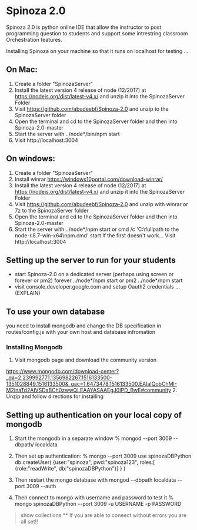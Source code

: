 

# Spinoza 2.0
Spinoza 2.0 is python online IDE that allow the instructor to post programming question to students and support some intrestring classroom Orchestration features.


Installing Spinoza on your machine so that it runs on localhost for testing ...

## On Mac:
1. Create a folder "SpinozaServer"
2. Install the latest version 4 release of node (12/2017) at https://nodejs.org/dist/latest-v4.x/ and unzip it into the SpinozaServer Folder
3. Visit https://github.com/abudeebf/Spinoza-2.0  and unzip to the SpinozaServer folder
4. Open the terminal and cd to the SpinozaServer folder and then into Spinoza-2.0-master
5. Start the server with ../node*/bin/npm start
6. Visit http://localhost:3004 

## On windows:
1. Create a folder "SpinozaServer"
2. Install winrar https://windows10portal.com/download-winrar/
3. Install the latest version 4 release of node (12/2017) at https://nodejs.org/dist/latest-v4.x/ and unzip it into the SpinozaServer Folder
4. Visit https://github.com/abudeebf/Spinoza-2.0  and unzip with winrar or 7z to the SpinozaServer folder
5. Open the terminal and cd to the SpinozaServer folder and then into Spinoza-2.0-master
6. Start the server with ../node*/npm start
 or
cmd /c 'C:\fullpath to the node-r.8.7-win-x64\npm.cmd'   start
If the first doesn't work...
Visit http://localhost:3004 

## Setting up the server to run for your students
* start Spinoza-2.0 on a dedicated server (perhaps using screen or forever or pm2)
 forever ../node*/npm start
 or
 pm2 ../node*/npm start
* visit console.developer.google.com and setup Oauth2 credentials ... (EXPLAIN)




## To use your own database 
you need to install mongodb and change the DB specification in routes/config.js with your own host and database infromation
### Installing Mongodb
1. Visit mongodb page and download the community version

https://www.mongodb.com/download-center?_ga=2.239992771.1356982267.1516133500-1351028849.1516133500&_gac=1.6473478.1516133500.EAIaIQobChMI-M2InaTd2AIVSDaBCh0zwwQLEAAYASAAEgJ0IPD_BwE#community
2. Unzip and follow directions for installing
## Setting up authentication on your local copy of mongodb

1. Start the mongodb in a separate window
% mongod --port 3009 --dbpath/ localdata

2. Then set up authentication:
% mongo --port 3009
use spinozaDBPython
db.createUser(
    {user:"spinoza", 
     pwd:"spinoza123", 
     roles:[ {role:"readWrite", db:"spinozaDBPython"}]
    }
)

3. Then restart the mongo database with
 mongod --dbpath localdata --port 3009 --auth 
4. Then connect to mongo with username and password to test it
 % mongo spinozaDBPython --port 3009 -u USERNAME -p PASSWORD
 > show collections
** If you are able to coneect without errors you are all set!!








